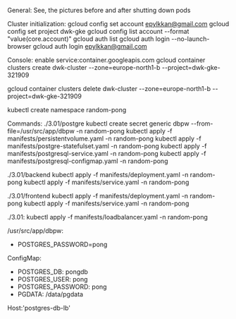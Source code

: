 General: 
See, the pictures before and after shutting down pods


Cluster initialization:
gcloud config set account epylkkan@gmail.com
gcloud config set project dwk-gke
gcloud config list account --format "value(core.account)"
gcloud auth list
gcloud auth login --no-launch-browser
gcloud auth login epylkkan@gmail.com

Console: enable service:container.googleapis.com
gcloud container clusters create dwk-cluster --zone=europe-north1-b --project=dwk-gke-321909

gcloud container clusters delete dwk-cluster --zone=europe-north1-b --project=dwk-gke-321909

kubectl create namespace random-pong

Commands: 
./3.01/postgre
kubectl create secret generic dbpw --from-file=/usr/src/app/dbpw -n random-pong
kubectl apply -f manifests/persistentvolume.yaml -n random-pong
kubectl apply -f manifests/postgre-statefulset.yaml -n random-pong
kubectl apply -f manifests/postgresql-service.yaml -n random-pong
kubectl apply -f manifests/postgresql-configmap.yaml -n random-pong

./3.01/backend
kubectl apply -f manifests/deployment.yaml -n random-pong
kubectl apply -f manifests/service.yaml -n random-pong

./3.01/frontend
kubectl apply -f manifests/deployment.yaml -n random-pong
kubectl apply -f manifests/service.yaml -n random-pong

./3.01:
kubectl apply -f manifests/loadbalancer.yaml -n random-pong

/usr/src/app/dbpw: 
- POSTGRES_PASSWORD=pong

ConfigMap: 
- POSTGRES_DB: pongdb
- POSTGRES_USER: pong
- POSTGRES_PASSWORD: pong
- PGDATA: /data/pgdata

Host:'postgres-db-lb'  
